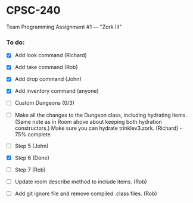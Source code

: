 # CPSC-240
Team Programming Assignment #1 — "Zork III"

### To do:

- [X] Add look command (Richard)
- [X] Add take command (Rob)
- [X] Add drop command (John)
- [X] Add inventory command (anyone)
- [ ] Custom Dungeons (0/3)
- [ ] Make all the changes to the Dungeon class, including hydrating items. (Same note as in Room above about keeping both hydration constructors.) Make sure you can hydrate trinklev3.zork. (Richard) - 75% complete

- [ ] Step 5 (John)
- [X] Step 6 (Done)
- [ ] Step 7 (Rob)
- [ ] Update room describe method to include items. (Rob)
- [ ] Add git ignore file and remove compiled .class files. (Rob)
